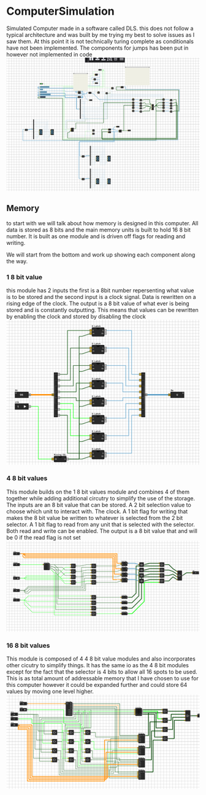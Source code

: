 # ComputerSimulation
Simulated Computer made in a software called DLS. this does not follow a typical architecture and was built by me trying my best to solve issues as I saw them. At this point it is not technically turing complete as conditionals have not been implemented. The components for jumps has been put in however not implemented in code 
![alt text](https://github.com/Dhubbs/ComputerSimulation/blob/main/Screen%20Shot%202022-02-09%20at%207.25.25%20PM.png)

## Memory 
to start with we will talk about how memory is designed in this computer. All data is stored as 8 bits and the main memory units is built to hold 16 8 bit number. It is built as one module and is driven off flags for reading and writing.

We will start from the bottom and work up showing each component along the way.
### 1 8 bit value
this module has 2 inputs the first is a 8bit number repersenting what value is to be stored and the second input is a clock signal. Data is rewritten on a rising edge of the clock. The output is a 8 bit value of what ever is being stored and is constantly outputting. This means that values can be rewritten by enabling the clock and stored by disabling the clock
![alt text](https://github.com/Dhubbs/ComputerSimulation/blob/main/Memory/Screen%20Shot%202022-02-09%20at%207.27.18%20PM.png)


### 4 8 bit values
This module builds on the 1 8 bit values module and combines 4 of them together while adding additional circutry to simplify the use of the storage. 
The inputs are an 8 bit value that can be stored. A 2 bit selection value to choose which unit to interact with. The clock. A 1 bit flag for writing that makes the 8 bit value be written to whatever is selected from the 2 bit selector. A 1 bit flag to read from any unit that is selected with the selector. Both read and write can be enabled. The output is a 8 bit value that and will be 0 if the read flag is not set
![alt text](https://github.com/Dhubbs/ComputerSimulation/blob/main/Memory/Screen%20Shot%202022-02-09%20at%207.27.10%20PM.png)


### 16 8 bit values
This module is composed of 4 4 8 bit value modules and also incorporates other cicutry to simplify things. It has the same io as the 4 8 bit modules except for the fact that the selector is 4 bits to allow all 16 spots to be used. This is as total amount of addressable memory that I have chosen to use for this computer however it could be expanded further and could store 64 values by moving one level higher.
![alt text](https://github.com/Dhubbs/ComputerSimulation/blob/main/Memory/Screen%20Shot%202022-02-09%20at%207.27.03%20PM.png)
